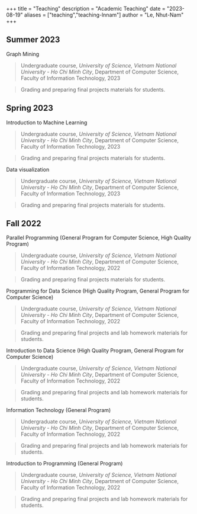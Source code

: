 +++
title = "Teaching"
description = "Academic Teaching"
date = "2023-08-19"
aliases = ["teaching","teaching-lnnam"]
author = "Le, Nhut-Nam"
+++

## Summer 2023

Graph Mining
> Undergraduate course, *University of Science, Vietnam National University - Ho Chi Minh City*, Department of Computer Science, Faculty of Information Technology, 2023

> Grading and preparing final projects materials for students.

## Spring 2023


Introduction to Machine Learning
> Undergraduate course, *University of Science, Vietnam National University - Ho Chi Minh City*, Department of Computer Science, Faculty of Information Technology, 2023

> Grading and preparing final projects materials for students.

Data visualization
> Undergraduate course, *University of Science, Vietnam National University - Ho Chi Minh City*, Department of Computer Science, Faculty of Information Technology, 2023

> Grading and preparing final projects materials for students.


## Fall 2022

Parallel Programming (General Program for Computer Science, High Quality Program)
> Undergraduate course, *University of Science, Vietnam National University - Ho Chi Minh City*, Department of Computer Science, Faculty of Information Technology, 2022

> Grading and preparing final projects materials for students.

Programming for Data Science (High Quality Program, General Program for Computer Science)
> Undergraduate course, *University of Science, Vietnam National University - Ho Chi Minh City*, Department of Computer Science, Faculty of Information Technology, 2022

> Grading and preparing final projects and lab homework materials for students.

Introduction to Data Science (High Quality Program, General Program for Computer Science)
> Undergraduate course, *University of Science, Vietnam National University - Ho Chi Minh City*, Department of Computer Science, Faculty of Information Technology, 2022

> Grading and preparing final projects and lab homework materials for students.

Information Technology (General Program)
> Undergraduate course, *University of Science, Vietnam National University - Ho Chi Minh City*, Department of Computer Science, Faculty of Information Technology, 2022

> Grading and preparing final projects and lab homework materials for students.

Introduction to Programming (General Program)

> Undergraduate course, *University of Science, Vietnam National University - Ho Chi Minh City*, Department of Computer Science, Faculty of Information Technology, 2022

> Grading and preparing final projects and lab homework materials for students.
